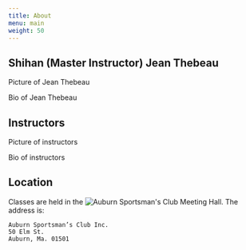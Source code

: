 ```yaml
---
title: About
menu: main
weight: 50
---
```


## Shihan (Master Instructor) Jean Thebeau

Picture of Jean Thebeau

Bio of Jean Thebeau

## Instructors

Picture of instructors

Bio of instructors

## Location

Classes are held in the ![Auburn Sportsman's Club Meeting Hall](https://auburnsportsmansclub.com/wp-content/uploads/2023/04/hallimage-768x1024.jpg). The address is: 

    Auburn Sportsman’s Club Inc.
    50 Elm St.
    Auburn, Ma. 01501